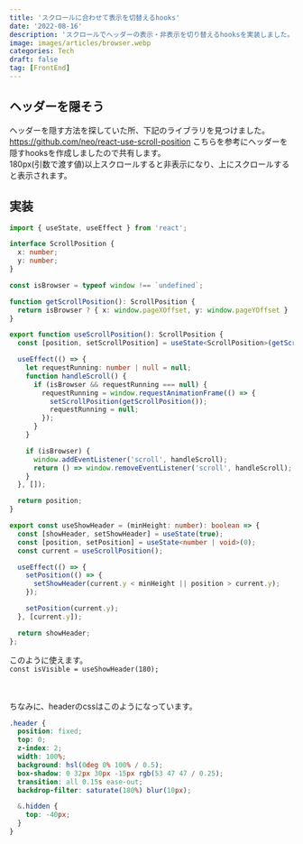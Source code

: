 ```yaml
---
title: 'スクロールに合わせて表示を切替えるhooks'
date: '2022-08-16'
description: 'スクロールでヘッダーの表示・非表示を切り替えるhooksを実装しました。'
image: images/articles/browser.webp
categories: Tech
draft: false
tag: [FrontEnd]
---
```


## ヘッダーを隠そう

ヘッダーを隠す方法を探していた所、下記のライブラリを見つけました。
https://github.com/neo/react-use-scroll-position
こちらを参考にヘッダーを隠すhooksを作成しましたので共有します。  
180px(引数で渡す値)以上スクロールすると非表示になり、上にスクロールすると表示されます。

## 実装
```js:hooks/useScrollPosition.ts
import { useState, useEffect } from 'react';

interface ScrollPosition {
  x: number;
  y: number;
}

const isBrowser = typeof window !== `undefined`;

function getScrollPosition(): ScrollPosition {
  return isBrowser ? { x: window.pageXOffset, y: window.pageYOffset } : { x: 0, y: 0 };
}

export function useScrollPosition(): ScrollPosition {
  const [position, setScrollPosition] = useState<ScrollPosition>(getScrollPosition());

  useEffect(() => {
    let requestRunning: number | null = null;
    function handleScroll() {
      if (isBrowser && requestRunning === null) {
        requestRunning = window.requestAnimationFrame(() => {
          setScrollPosition(getScrollPosition());
          requestRunning = null;
        });
      }
    }

    if (isBrowser) {
      window.addEventListener('scroll', handleScroll);
      return () => window.removeEventListener('scroll', handleScroll);
    }
  }, []);

  return position;
}

export const useShowHeader = (minHeight: number): boolean => {
  const [showHeader, setShowHeader] = useState(true);
  const [position, setPosition] = useState<number | void>(0);
  const current = useScrollPosition();

  useEffect(() => {
    setPosition(() => {
      setShowHeader(current.y < minHeight || position > current.y);
    });

    setPosition(current.y);
  }, [current.y]);

  return showHeader;
};

```

このように使えます。  
`const isVisible = useShowHeader(180);`  

　
　

ちなみに、headerのcssはこのようになっています。
```css:header.module.scss
.header {
  position: fixed;
  top: 0;
  z-index: 2;
  width: 100%;
  background: hsl(0deg 0% 100% / 0.5);
  box-shadow: 0 32px 30px -15px rgb(53 47 47 / 0.25);
  transition: all 0.15s ease-out;
  backdrop-filter: saturate(180%) blur(10px);

  &.hidden {
    top: -40px;
  }
}
```
